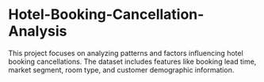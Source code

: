 # Hotel-Booking-Cancellation-Analysis
This project focuses on analyzing patterns and factors influencing hotel booking cancellations. The dataset includes features like booking lead time, market segment, room type, and customer demographic information.
